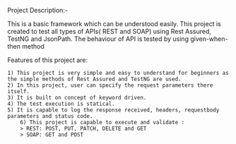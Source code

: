 Project Description:-


  This is a basic framework which can be understood easily. This project is created to test all types of APIs( REST and SOAP) using Rest Assured, TestNG and JsonPath. The behaviour of API is tested by using given-when-then method


Features of this project are:


	1) This project is very simple and easy to understand for beginners as the simple methods of Rest Assured and TestNG are used.
	2) In this project, user can specify the request parameters there itself.
	3) It is built on concept of keyword driven.
	4) The test execution is statical.
	5) It is capable to log the response received, headers, requestbody parameters and status code.
        6) This project is capable to execute and validate :
		> REST: POST, PUT, PATCH, DELETE and GET
		> SOAP: GET and POST
